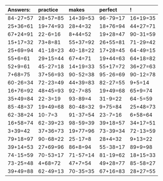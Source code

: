 | Answers: | practice | makes | perfect | ! |
| :--- | :--- | :--- | :--- | :--- |
| 84-27=57 | 28+57=85 | 14+39=53 | 96-79=17 | 16+19=35 | 
| 25+36=61 | 19+74=93 | 28+4=32 | 18+76=94 | 44+27=71 | 
| 67+24=91 | 22-6=16 | 8+44=52 | 19+28=47 | 90-31=59 | 
| 15+17=32 | 73+8=81 | 55+37=92 | 26+55=81 | 71-29=42 | 
| 25+69=94 | 41-18=23 | 40-18=22 | 17+28=45 | 64-49=15 | 
| 55+6=61 | 29+15=44 | 67+4=71 | 19+44=63 | 64+18=82 | 
| 52+9=61 | 45-27=18 | 14+19=33 | 55+17=72 | 36+27=63 | 
| 7+68=75 | 37+56=93 | 90-52=38 | 95-26=69 | 90-12=78 | 
| 60-26=34 | 72-23=49 | 44+39=83 | 82-27=55 | 9+5=14 | 
| 16+76=92 | 48+45=93 | 92-7=85 | 19+49=68 | 65+9=74 | 
| 35+49=84 | 22-3=19 | 93-89=4 | 31-9=22 | 64-5=59 | 
| 85-48=37 | 19+49=68 | 80-48=32 | 9+75=84 | 25+48=73 | 
| 62-38=24 | 10-7=3 | 91-37=54 | 23-7=16 | 6+58=64 | 
| 16+58=74 | 62-39=23 | 98-59=39 | 39+18=57 | 34+17=51 | 
| 3+39=42 | 37+36=73 | 19+77=96 | 73-39=34 | 72-13=59 | 
| 79+18=97 | 90-68=22 | 25-17=8 | 28+4=32 | 9+13=22 | 
| 39+14=53 | 27+69=96 | 86+8=94 | 55-38=17 | 89+9=98 | 
| 74-15=59 | 70-53=17 | 71-57=14 | 81-19=62 | 18+15=33 | 
| 73-25=48 | 4+68=72 | 47+7=54 | 49+28=77 | 85-58=27 | 
| 39+49=88 | 62-49=13 | 70-35=35 | 67+16=83 | 28+27=55 | 
